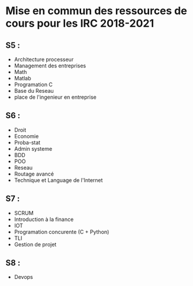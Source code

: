 # Mise en commun des ressources de cours pour les IRC 2018-2021

## S5 :

* Architecture processeur 
* Management des entreprises
* Math
* Matlab
* Programation C
* Base du Reseau
* place de l'ingenieur en entreprise

## S6 :
* Droit
* Economie
* Proba-stat
* Admin systeme
* BDD
* POO
* Reseau
* Routage avancé
* Technique et Language de l'Internet

## S7 :

* SCRUM
* Introduction à la finance
* IOT
* Programation concurente (C + Python)
* TLI
* Gestion de projet

## S8 :

* Devops
